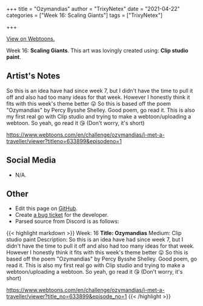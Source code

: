 +++
title =       "Ozymandias"
author =      "TrixyNetex"
date =        "2021-04-22"
categories =  ["Week 16: Scaling Giants"]
tags =        ["TrixyNetex"]

+++


[View on Webtoons.](https://www.webtoons.com/en/challenge/ozymandias/i-met-a-traveller/viewer?titleno=633899&episodeno=1)


Week 16: **Scaling Giants**. This art was lovingly created using: **Clip studio paint**.

## Artist's Notes

So this is an idea have had since week 7, but I didn't have the time to pull it off and also had too many ideas for that week. However I honestly think it fits with this week's theme better 😛
So this is based off the poem "Ozymandias" by Percy Bysshe Shelley. Good poem, go read it. This is also my first real go with Clip studio and trying to make a webtoon/uploading a webtoon.
So yeah, go read it 😘
(Don't worry, it's short)

https://www.webtoons.com/en/challenge/ozymandias/i-met-a-traveller/viewer?titleno=633899&episodeno=1

## Social Media

- N/A.

## Other

- Edit this page on [GitHub](https://github.com/teaminkling/web-refresh/edit/main/blog/content/blog/trixynetex-week-16-31cb.md).
- Create [a bug ticket](https://github.com/teaminkling/web-refresh/issues/new?assignees=&labels=bug&template=problem-report.md&title=) for the developer.
- Parsed source from Discord is as follows:

{{< highlight markdown >}}
Week: 16
**Title:  Ozymandias**
Medium: Clip studio paint 
Description: So this is an idea have had since week 7, but I didn't have the time to pull it off and also had too many ideas for that week. However I honestly think it fits with this week's theme better 😛
So this is based off the poem "Ozymandias" by Percy Bysshe Shelley. Good poem, go read it. This is also my first real go with Clip studio and trying to make a webtoon/uploading a webtoon.
So yeah, go read it 😘
(Don't worry, it's short)

https://www.webtoons.com/en/challenge/ozymandias/i-met-a-traveller/viewer?title_no=633899&episode_no=1
{{< /highlight >}}